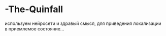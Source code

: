 # -The-Quinfall
используем нейросети и здравый смысл, для приведения локализации в приемлемое состояние...
